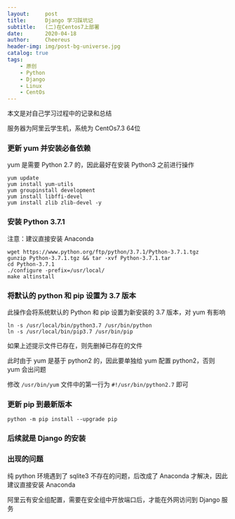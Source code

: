 ```yaml
---
layout:     post
title:      Django 学习踩坑记
subtitle:   (二)在Centos7上部署
date:       2020-04-18
author:     Cheereus
header-img: img/post-bg-universe.jpg
catalog: true
tags:
    - 原创
    - Python
    - Django
    - Linux
    - CentOs
---
```


本文是对自己学习过程中的记录和总结

服务器为阿里云学生机，系统为 CentOs7.3 64位

### 更新 yum 并安装必备依赖

yum 是需要 Python 2.7 的，因此最好在安装 Python3 之前进行操作

```shell
yum update
yum install yum-utils
yum groupinstall development
yum install libffi-devel
yum install zlib zlib-devel -y
```

### 安装 Python 3.7.1

注意：建议直接安装 Anaconda

```shell
wget https://www.python.org/ftp/python/3.7.1/Python-3.7.1.tgz
gunzip Python-3.7.1.tgz && tar -xvf Python-3.7.1.tar
cd Python-3.7.1
./configure -prefix=/usr/local/
make altinstall
```

### 将默认的 python 和 pip 设置为 3.7 版本

此操作会将系统默认的 Python 和 pip 设置为新安装的 3.7 版本，对 yum 有影响

```shell
ln -s /usr/local/bin/python3.7 /usr/bin/python
ln -s /usr/local/bin/pip3.7 /usr/bin/pip
```

如果上述提示文件已存在，则先删掉已存在的文件

此时由于 yum 是基于 python2 的，因此要单独给 yum 配置 python2，否则 yum 会出问题

修改 `/usr/bin/yum` 文件中的第一行为 `#!/usr/bin/python2.7` 即可

### 更新 pip 到最新版本

```shell
python -m pip install --upgrade pip
```

### 后续就是 Django 的安装

### 出现的问题

纯 python 环境遇到了 sqlite3 不存在的问题，后改成了 Anaconda 才解决，因此建议直接安装 Anaconda

阿里云有安全组配置，需要在安全组中开放端口后，才能在外网访问到 Django 服务
